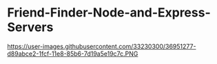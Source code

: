 # Friend-Finder-Node-and-Express-Servers

https://user-images.githubusercontent.com/33230300/36951277-d89abce2-1fcf-11e8-85b6-7d19a5e19c7c.PNG
